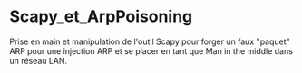 # Scapy_et_ArpPoisoning
Prise en main et manipulation de l'outil Scapy pour forger un faux "paquet" ARP pour une injection ARP et se placer en tant que Man in the middle dans un réseau LAN.
